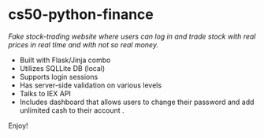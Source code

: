 # cs50-python-finance
*Fake stock-trading website where users can log in and trade stock with real prices in real time and with not so real money.*

* Built with Flask/Jinja combo
* Utilizes SQLLite DB (local)
* Supports login sessions
* Has server-side validation on various levels
* Talks to IEX API
* Includes dashboard that allows users to change their password and add unlimited cash to their account $.$

Enjoy!
